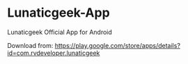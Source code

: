 # Lunaticgeek-App

Lunaticgeek Official App for Android

Download from: https://play.google.com/store/apps/details?id=com.rvdeveloper.lunaticgeek
